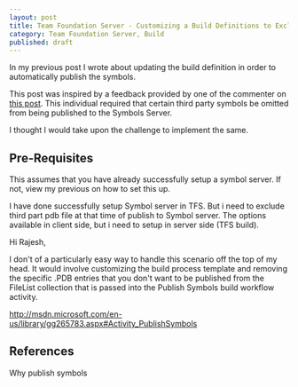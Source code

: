 ```yaml
---
layout: post
title: Team Foundation Server - Customizing a Build Definitions to Exclude Symbols in Symbol Server
category: Team Foundation Server, Build
published: draft
---
```


In my previous post I wrote about updating the build definition in order to automatically publish the symbols. 

This post was inspired by a feedback provided by one of the commenter on [this post](http://www.edsquared.com/2011/02/12/Source+Server+And+Symbol+Server+Support+In+TFS+2010.aspx). This individual required that certain third party symbols be omitted from being published to the Symbols Server.

I thought I would take upon the challenge to implement the same.

## Pre-Requisites

This assumes that you have already successfully setup a symbol server. If not, view my previous on how to set this up.  

I have done successfully setup Symbol server in TFS. But i need to exclude third part pdb file at that time of publish to Symbol server.
The options available in client side, but i need to setup in server side (TFS build).

Hi Rajesh,

I don't of a particularly easy way to handle this scenario off the top of my head. It would involve customizing the build process template and removing the specific .PDB entries that you don't want to be published from the FileList collection that is passed into the Publish Symbols build workflow activity.


http://msdn.microsoft.com/en-us/library/gg265783.aspx#Activity_PublishSymbols



## References

Why publish symbols